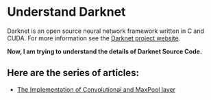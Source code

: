 
# Understand Darknet #
Darknet is an open source neural network framework written in C and CUDA. 
For more information see the [Darknet project website](http://pjreddie.com/darknet).

**Now, I am trying to understand the details of Darknet Source Code.**
## Here are the series of articles: 

- [The Implementation of Convolutional and MaxPool layer
](https://suelan.github.io/2019/05/08/The-Implementation-of-Convolutional-and-MaxPool-layer/)
